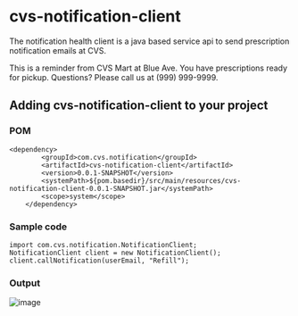 # cvs-notification-client 
The notification health client is a java based service api to send prescription notification emails at CVS.

This is a reminder from CVS Mart at Blue Ave. You have prescriptions ready for pickup. Questions? Please call us at (999) 999-9999.

## Adding cvs-notification-client to your project
### POM
    <dependency>
			<groupId>com.cvs.notification</groupId>
			<artifactId>cvs-notification-client</artifactId>
			<version>0.0.1-SNAPSHOT</version>
			<systemPath>${pom.basedir}/src/main/resources/cvs-notification-client-0.0.1-SNAPSHOT.jar</systemPath>
			<scope>system</scope>
		</dependency>
 ### Sample code
    import com.cvs.notification.NotificationClient;
    NotificationClient client = new NotificationClient();
    client.callNotification(userEmail, "Refill");
 ### Output
![image](https://user-images.githubusercontent.com/98829230/156649535-1fd2582c-146c-46a6-9d6d-838c9ee21b9e.png)
